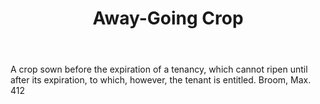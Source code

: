 ---
title: Away-Going Crop
letter: A
permalink: "/definitions/away-going-crop.html"
body: A crop sown before the expiration of a tenancy, which cannot ripen until after
  its expiration, to which, however, the tenant is entitled. Broom, Max. 412
published_at: '2018-07-07'
source: Black's Law Dictionary
layout: post
---